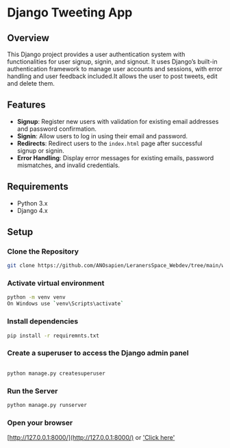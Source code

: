 # Django Tweeting App


## Overview

This Django project provides a user authentication system with functionalities for user signup, signin, and signout. It uses Django’s built-in authentication framework to manage user accounts and sessions, with error handling and user feedback included.It allows the user to post tweets, edit and delete them.

## Features

- **Signup**: Register new users with validation for existing email addresses and password confirmation.
- **Signin**: Allow users to log in using their email and password.
- **Redirects**: Redirect users to the `index.html` page after successful signup or signin.
- **Error Handling**: Display error messages for existing emails, password mismatches, and invalid credentials.

## Requirements

- Python 3.x
- Django 4.x

## Setup

### Clone the Repository

```bash
git clone https://github.com/ANOsapien/LeranersSpace_Webdev/tree/main/webdev2
```
### Activate virtual environment

```bash
python -m venv venv
On Windows use `venv\Scripts\activate`
```
### Install dependencies

```bash
pip install -r requiremnts.txt
```
### Create a superuser to access the Django admin panel

```bash

python manage.py createsuperuser
```

### Run the Server

```bash
python manage.py runserver
```
### Open your browser 
[http://127.0.0.1:8000/](http://127.0.0.1:8000/) or ['Click here'](http://127.0.0.1:8000/)



